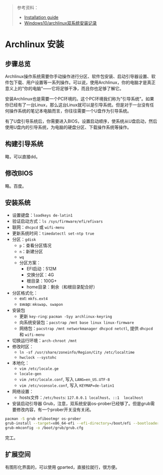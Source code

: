 > 参考资料：
>
> - [Installation guide](https://wiki.archlinux.org/title/Installation_guide)
> - [Windows10/archlinux双系统安装记录](https://zhuanlan.zhihu.com/p/126725824)

# Archlinux 安装

## 步骤总览

Archlinux操作系统需要你手动操作进行分区、软件包安装、启动引导器设置、软件包下载、用户设置等一系列操作。可以说，使用Archlinux，你的电脑才是真正意义上的"你的电脑"——它将足够干净，而且你也足够了解它。

安装Archlinux也是需要一个PC环境的。这个PC环境我们称为"引导系统"。如果你已经有了一台Linux，那么这台Linux就可以是引导系统。但是对于一台没有任何操作系统的笔记本电脑而言，你往往需要一个U盘作为引导系统。

有了U盘引导系统后，你需要进入BIOS，设置启动顺序，使系统从U盘启动，然后使用U盘内的引导系统，为电脑的硬盘分区、下载操作系统等操作。

## 构建引导系统

略，可以直接dd。

## 修改BIOS

略。百度。

## 安装系统

- 设置键盘：`loadkeys de-latin1`
- 验证启动方式：`ls /sys/firmware/efi/efivars`
- 联网：`dhcpcd` 或 `wifi-menu`
- 更新系统时间：`timedatectl set-ntp true`
- 分区：`gdisk`
    - `p`：查看分区情况
    - `n`：新建分区
    - `wq`
    - 分区方案：
        - EFI启动：512M
        - 交换分区：4G
        - 根目录：100G+
        - home目录：剩余（和根目录配合好）
- 分区格式化：
    - ext: `mkfs.ext4`
    - swap: `mkswap`、`swapon`
- 安装包
    - 更新 `key-ring`: `pacman -Syy archlinux-keyring`
    - 向系统安装包：`pacstrap /mnt base linux linux-firmware`
    - 网络包：`pacstrap /mnt networkmanager dhcpcd netctl`, 提供 `dhcpcd` 和 `wifi-menu`
- 切换运行环境：`arch-chroot /mnt`
- 修改时区：
    - `ln -sf /usr/share/zoneinfo/Region/City /etc/localtime`
    - `hwclock --systohc`
- 本地化：
    - `vim /etc/locale.ge`
    - `locale-gen`
    - `vim /etc/locale.conf`, 写入 `LANG=en_US.UTF-8`
    - `vim /etc/vconsole.conf`, 写入 `KEYMAP=de-latin1`
- 网络设置：
    - hosts文件：`/etc/hosts`: `127.0.0.1 localhost`、`::1  localhost`
- 安装启动引导器 Grub，注意，双系统安装os-prober已经够了。但是grub需要修改内容，有一个prober开关没有关闭。
``` sh
pacman -S grub efibootmgr os-prober 
grub-install --target=x86_64-efi --efi-directory=/boot/efi --bootloader-id=archlinux
grub-mkconfig -o /boot/grub/grub.cfg
```

完工。



## 扩展空间

有图形化界面的，可以使用 gparted，直接拉就行，很方便。